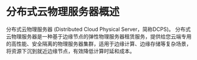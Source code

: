 
# 分布式云物理服务器概述

分布式云物理服务器 (Distributed Cloud Physical Server，简称DCPS)。
分布式云物理服务器是一种基于边缘节点的弹性物理服务器租赁服务，提供给您云端专用的高性能、安全隔离的物理服务器集群，适用于边缘计算、边缘存储等复杂场景，将资源下沉到就近边缘节点，有效降低计算时延和成本。
